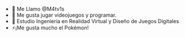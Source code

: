 - 👋 Me Llamo @M4tv1s
- 👀 Me gusta jugar videojuegos y programar.
- 🌱 Estudio Ingenieria en Realidad Virtual y Diseño de Juegos Digitales
- ⚡¡Me gusta mucho el Pokémon!
